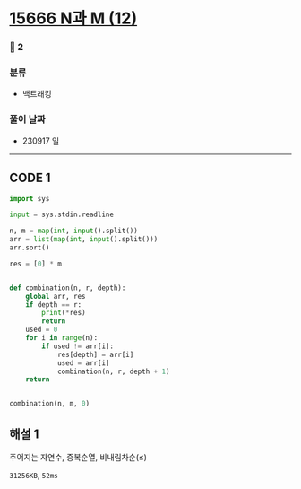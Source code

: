 # [15666 N과 M (12)](https://www.acmicpc.net/problem/15666)

### 🥈 2

### 분류

- 백트래킹

### 풀이 날짜

- 230917 일

---

## CODE 1

```python
import sys

input = sys.stdin.readline

n, m = map(int, input().split())
arr = list(map(int, input().split()))
arr.sort()

res = [0] * m


def combination(n, r, depth):
    global arr, res
    if depth == r:
        print(*res)
        return
    used = 0
    for i in range(n):
        if used != arr[i]:
            res[depth] = arr[i]
            used = arr[i]
            combination(n, r, depth + 1)
    return


combination(n, m, 0)
```

## 해설 1

주어지는 자연수, 중복순열, 비내림차순(≤)

`31256KB`, `52ms`
